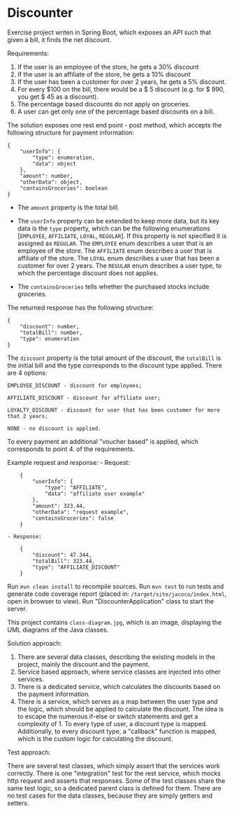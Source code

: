 # Discounter

Exercise project writen in Spring Boot, which exposes an API such that given a bill, it finds the net discount.

Requirements:
1. If the user is an employee of the store, he gets a 30% discount
2. If the user is an affiliate of the store, he gets a 10% discount
3. If the user has been a customer for over 2 years, he gets a 5% discount.
4. For every $100 on the bill, there would be a $ 5 discount (e.g. for $ 990, you get $ 45 as a discount).
5. The percentage based discounts do not apply on groceries.
6. A user can get only one of the percentage based discounts on a bill.

The solution exposes one rest end point - post method, which accepts the following structure for payment information:
```
{
	"userInfo": {
		"type": enumeration,
		"data": object
	},
	"amount": number,
	"otherData": object,
	"containsGroceries": boolean
}
```
- The `amount` property is the total bill.

- The `userInfo` property can be extended to keep more data, but its key data is the `type` property, which can be the following enumerations [`EMPLOYEE`, `AFFILIATE`, `LOYAL`, `REGULAR`]. If this property is not specified it is assigned as `REGULAR`.
    The `EMPLOYEE` enum describes a user that is an employee of the store.
    The `AFFILIATE` enum describes a user that is affiliate of the store.
    The `LOYAL` enum describes a user that has been a customer for over 2 years.
    The `REGULAR` enum describes a user type, to which the percentage discount does not applies.

- The `containsGroceries` tells whether the purchased stocks include groceries.

The returned response has the following structure:
```
{
    "discount": number,
    "totalBill": number,
    "type": enumeration
}
```

The `discount` property is the total amount of the discount, the `totalBill` is the initial bill and the type corresponds to the discount type applied.
There are 4 options:

    EMPLOYEE_DISCOUNT - discount for employees;

    AFFILIATE_DISCOUNT - discount for affiliate user;

    LOYALTY_DISCOUNT - discount for user that has been customer for more that 2 years;

    NONE - no discount is applied.

To every payment an additional "voucher based" is applied, which corresponds to point 4. of the requirements.

Example request and response:
    - Request:
```
    {
        "userInfo": {
            "type": "AFFILIATE",
            "data": "affiliate user example"
        },
        "amount": 323.44,
        "otherData": "request example",
        "containsGroceries": false
    }
```
    - Response:
```
    {
        "discount": 47.344,
        "totalBill": 323.44,
        "type": "AFFILIATE_DISCOUNT"
    }
```



Run `mvn clean install` to recompile sources.
Run `mvn test` to run tests and generate code coverage report (placed in: `/target/site/jacoco/index.html`, open in browser to view).
Run "DiscounterApplication" class to start the server.

This project contains `class-diagram.jpg`, which is an image, displaying the UML diagrams of the Java classes.

Solution approach:

1. There are several data classes, describing the existing models in the project, mainly the discount and the payment.
2. Service based approach, where service classes are injected into other services.
3. There is a dedicated service, which calculates the discounts based on the payment information.
4. There is a service, which serves as a map between the user type and the logic, which should be applied to calculate the discount. The idea is to escape the numerous if-else or switch statements and get a complexity of 1. To every type of user, a discount type is mapped. Additionally, to every discount type, a "callback" function is mapped, which is the custom logic for calculating the discount.

Test approach:

There are several test classes, which simply assert that the services work correctly. There is one "integration" test for the rest service, which mocks http request and asserts that responses. Some of the test classes share the same test logic, so a dedicated parent class is defined for them.
There are no test cases for the data classes, because they are simply getters and setters.


